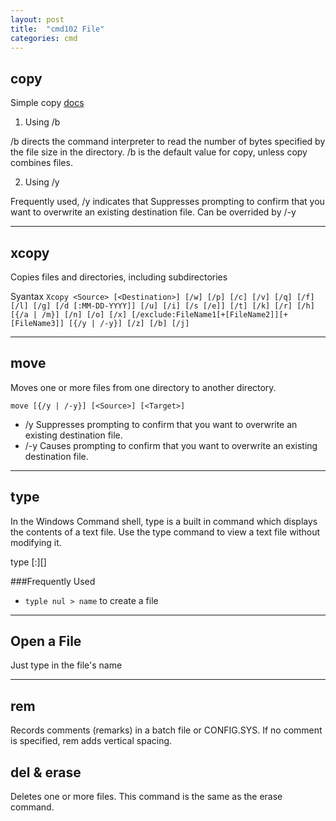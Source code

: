 ```yaml
---
layout: post
title:  "cmd102 File"
categories: cmd
---
```

## copy
Simple copy  [docs](https://docs.microsoft.com/en-us/windows-server/administration/windows-commands/copy)

1. Using /b

/b directs the command interpreter to read the number of bytes specified by the file size in the directory. /b is the default value for copy, unless copy combines files.

2. Using /y

Frequently used, /y indicates that Suppresses prompting to confirm that you want to overwrite an existing destination file. Can be overrided by /-y
<hr>

## xcopy
Copies files and directories, including subdirectories

Syantax `Xcopy <Source> [<Destination>] [/w] [/p] [/c] [/v] [/q] [/f] [/l] [/g] [/d [:MM-DD-YYYY]] [/u] [/i] [/s [/e]] [/t] [/k] [/r] [/h] [{/a | /m}] [/n] [/o] [/x] [/exclude:FileName1[+[FileName2]][+[FileName3]] [{/y | /-y}] [/z] [/b] [/j]`



<hr>

## move
Moves one or more files from one directory to another directory.

`move [{/y | /-y}] [<Source>] [<Target>]`

* /y	Suppresses prompting to confirm that you want to overwrite an existing destination file.
* /-y	Causes prompting to confirm that you want to overwrite an existing destination file.

<hr>


## type
In the Windows Command shell, type is a built in command which displays the contents of a text file. Use the type command to view a text file without modifying it.

type [<Drive>:][<Path>]<FileName>

###Frequently Used
* `typle nul > name` to create a file
<hr>

## Open a File
Just type in the file's name

<hr>


## rem
Records comments (remarks) in a batch file or CONFIG.SYS. If no comment is specified, rem adds vertical spacing.

## del & erase
Deletes one or more files. This command is the same as the erase command.